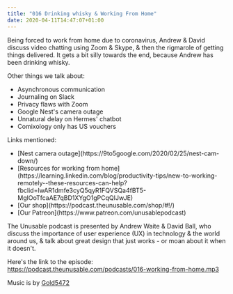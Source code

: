 ```yaml
---
title: "016 Drinking whisky & Working From Home"
date: 2020-04-11T14:47:07+01:00
---
```


Being forced to work from home due to coronavirus, Andrew & David discuss video chatting using Zoom & Skype, & then the rigmarole of getting things delivered. 
It gets a bit silly towards the end, because Andrew has been drinking whisky. 

Other things we talk about:
<ul>
<li>Asynchronous communication</li>
<li>Journaling on Slack</li>
<li>Privacy flaws with Zoom</li>
<li>Google Nest's camera outage</li>
<li>Unnatural delay on Hermes' chatbot</li>
<li>Comixology only has US vouchers</li>


</ul>

Links mentioned:
<ul>

<li>[Nest camera outage](https://9to5google.com/2020/02/25/nest-cam-down/)</li>
<li>[Resources for working from home](https://learning.linkedin.com/blog/productivity-tips/new-to-working-remotely--these-resources-can-help?fbclid=IwAR1dmfe3cyQ5qyR1FQVSQa4fBT5-MglOoTfcaAE7qBD1XYgO1gPCqQIJwJE)</li>
<li>[Our shop](https://podcast.theunusable.com/shop/#!/)</li>
<li>[Our Patreon](https://www.patreon.com/unusablepodcast)</li>
</ul>

The Unusable podcast is presented by Andrew Waite & David Ball, who discuss the importance of user experience (UX) in technology & the world around us, & talk about great design that just works - or moan about it when it doesn't.

Here's the link to the episode: https://podcast.theunusable.com/podcasts/016-working-from-home.mp3

Music is by [Gold5472](https://gold5472.newgrounds.com/)